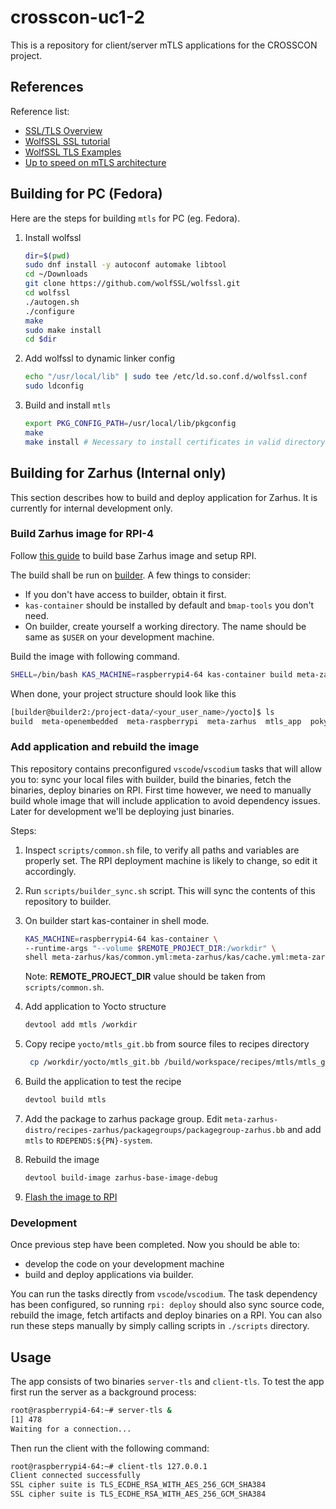 # crosscon-uc1-2

This is a repository for client/server mTLS applications for the CROSSCON
project.

## References

Reference list:
* [SSL/TLS Overview](https://www.wolfssl.com/documentation/manuals/wolfssl/appendix04.html)
* [WolfSSL SSL tutorial](https://www.wolfssl.com/documentation/manuals/wolfssl/chapter11.html)
* [WolfSSL TLS Examples](https://github.com/wolfSSL/wolfssl-examples/blob/master/tls/README.md)
* [Up to speed on mTLS architecture](https://www.securew2.com/blog/mutual-tls-mtls-authentication)

## Building for PC (Fedora)

Here are the steps for building `mtls` for PC (eg. Fedora).

1. Install wolfssl
    ```bash
    dir=$(pwd)
    sudo dnf install -y autoconf automake libtool
    cd ~/Downloads
    git clone https://github.com/wolfSSL/wolfssl.git
    cd wolfssl
    ./autogen.sh
    ./configure
    make
    sudo make install
    cd $dir
    ```
1. Add wolfssl to dynamic linker config
    ```bash
    echo "/usr/local/lib" | sudo tee /etc/ld.so.conf.d/wolfssl.conf
    sudo ldconfig
    ```
1. Build and install `mtls`
    ```bash
    export PKG_CONFIG_PATH=/usr/local/lib/pkgconfig
    make
    make install # Necessary to install certificates in valid directory.
    ```

## Building for Zarhus (Internal only)

This section describes how to build and deploy application for Zarhus. It is
currently for internal development only.

### Build Zarhus image for RPI-4

Follow [this guide](https://docs.zarhus.com/supported-targets/rpi4/) to build
base Zarhus image and setup RPI.

The build shall be run on
[builder](https://git.3mdeb.com/3mdeb/nixos_machine_configs). A few things to
consider:
* If you don't have access to builder, obtain it first.
* `kas-container` should be installed by default and `bmap-tools` you don't
need.
* On builder, create yourself a working directory. The name should be same as
`$USER` on your development machine.

Build the image with following command.

```bash
SHELL=/bin/bash KAS_MACHINE=raspberrypi4-64 kas-container build meta-zarhus/kas/common.yml:meta-zarhus/kas/cache.yml:meta-zarhus/kas/debug.yml:meta-zarhus/kas/rpi.yml
```

When done, your project structure should look like this

```bash
[builder@builder2:/project-data/<your_user_name>/yocto]$ ls
build  meta-openembedded  meta-raspberrypi  meta-zarhus  mtls_app  poky
```

### Add application and rebuild the image

This repository contains preconfigured `vscode`/`vscodium` tasks that will
allow you to: sync your local files with builder, build the binaries, fetch the
binaries, deploy binaries on RPI. First time however, we need to manually build
whole image that will include application to avoid dependency issues. Later for
development we'll be deploying just binaries.

Steps:
1. Inspect `scripts/common.sh` file, to verify all paths and variables are properly
set. The RPI deployment machine is likely to change, so edit it accordingly.
1. Run `scripts/builder_sync.sh` script. This will sync the contents of this
repository to builder.
1. On builder start kas-container in shell mode.

    ```bash
    KAS_MACHINE=raspberrypi4-64 kas-container \
    --runtime-args "--volume $REMOTE_PROJECT_DIR:/workdir" \
    shell meta-zarhus/kas/common.yml:meta-zarhus/kas/cache.yml:meta-zarhus/kas/debug.yml:meta-zarhus/kas/rpi.yml
    ```

    Note: **REMOTE_PROJECT_DIR** value should be taken from `scripts/common.sh`.
1. Add application to Yocto structure

    ```bash
    devtool add mtls /workdir
    ```

1. Copy recipe `yocto/mtls_git.bb` from source files to recipes directory

    ```bash
     cp /workdir/yocto/mtls_git.bb /build/workspace/recipes/mtls/mtls_git.bb
    ```

1. Build the application to test the recipe

    ```bash
    devtool build mtls
    ```

1. Add the package to zarhus package group. Edit
    `meta-zarhus-distro/recipes-zarhus/packagegroups/packagegroup-zarhus.bb` and
    add `mtls` to `RDEPENDS:${PN}-system`.
1. Rebuild the image

    ```bash
    devtool build-image zarhus-base-image-debug
    ```

1. [Flash the image to RPI](https://docs.zarhus.com/getting-started/flashing/)

### Development

Once previous step have been completed. Now you should be able to:
* develop the code on your development machine
* build and deploy applications via builder.

You can run the tasks directly from `vscode`/`vscodium`. The task dependency
has been configured, so running `rpi: deploy` should also sync source code,
rebuild the image, fetch artifacts and deploy binaries on a RPI. You can also
run these steps manually by simply calling scripts in `./scripts` directory.

## Usage

The app consists of two binaries `server-tls` and `client-tls`. To test the app
first run the server as a background process:

```bash
root@raspberrypi4-64:~# server-tls &
[1] 478
Waiting for a connection...
```

Then run the client with the following command:

```bash
root@raspberrypi4-64:~# client-tls 127.0.0.1
Client connected successfully
SSL cipher suite is TLS_ECDHE_RSA_WITH_AES_256_GCM_SHA384
SSL cipher suite is TLS_ECDHE_RSA_WITH_AES_256_GCM_SHA384
```
